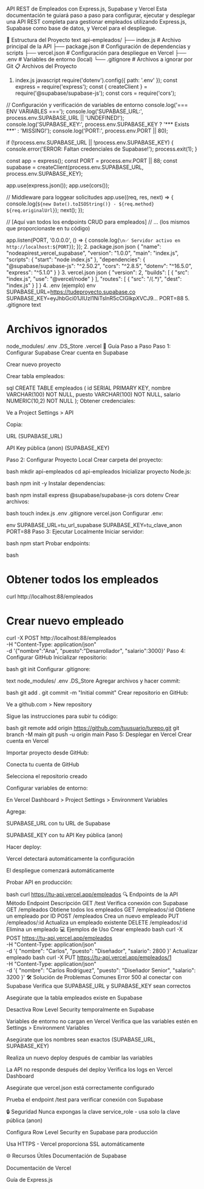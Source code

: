 API REST de Empleados con Express.js, Supabase y Vercel
Esta documentación te guiará paso a paso para configurar, ejecutar y desplegar una API REST completa para gestionar empleados utilizando Express.js, Supabase como base de datos, y Vercel para el despliegue.

📁 Estructura del Proyecto
text
api-empleados/
├── index.js             # Archivo principal de la API
├── package.json         # Configuración de dependencias y scripts
├── vercel.json          # Configuración para despliegue en Vercel
├── .env                 # Variables de entorno (local)
└── .gitignore           # Archivos a ignorar por Git
📋 Archivos del Proyecto
1. index.js
javascript
require('dotenv').config({ path: '.env' });
const express = require('express');
const { createClient } = require('@supabase/supabase-js');
const cors = require('cors');

// Configuración y verificación de variables de entorno
console.log('=== ENV VARIABLES ===');
console.log('SUPABASE_URL:', process.env.SUPABASE_URL || 'UNDEFINED!');
console.log('SUPABASE_KEY:', process.env.SUPABASE_KEY ? '*** Exists ***' : 'MISSING!');
console.log('PORT:', process.env.PORT || 80);

if (!process.env.SUPABASE_URL || !process.env.SUPABASE_KEY) {
  console.error('ERROR: Faltan credenciales de Supabase!');
  process.exit(1);
}

const app = express();
const PORT = process.env.PORT || 88;
const supabase = createClient(process.env.SUPABASE_URL, process.env.SUPABASE_KEY);

app.use(express.json());
app.use(cors());

// Middleware para loggear solicitudes
app.use((req, res, next) => {
  console.log(`${new Date().toISOString()} - ${req.method} ${req.originalUrl}`);
  next();
});

// [Aquí van todos los endpoints CRUD para empleados]
// ... (los mismos que proporcionaste en tu código)

app.listen(PORT, '0.0.0.0', () => {
  console.log(`\n✅ Servidor activo en http://localhost:${PORT}`);
});
2. package.json
json
{
  "name": "nodeapirest_vercel_supabase",
  "version": "1.0.0",
  "main": "index.js",
  "scripts": {
    "start": "node index.js"
  },
  "dependencies": {
    "@supabase/supabase-js": "^2.50.2",
    "cors": "^2.8.5",
    "dotenv": "^16.5.0",
    "express": "^5.1.0"
  }
}
3. vercel.json
json
{
  "version": 2,
  "builds": [
    {
      "src": "index.js",
      "use": "@vercel/node"
    }
  ],
  "routes": [
    {
      "src": "/(.*)",
      "dest": "index.js"
    }
  ]
}
4. .env (ejemplo)
env
SUPABASE_URL=https://tudeproyecto.supabase.co
SUPABASE_KEY=eyJhbGci01JIUzI1NiTsInR5cCIGIkpXVCJ9...
PORT=88
5. .gitignore
text
# Archivos ignorados
node_modules/
.env
.DS_Store
.vercel
🚀 Guía Paso a Paso
Paso 1: Configurar Supabase
Crear cuenta en Supabase

Crear nuevo proyecto

Crear tabla empleados:

sql
CREATE TABLE empleados (
  id SERIAL PRIMARY KEY,
  nombre VARCHAR(100) NOT NULL,
  puesto VARCHAR(100) NOT NULL,
  salario NUMERIC(10,2) NOT NULL
);
Obtener credenciales:

Ve a Project Settings > API

Copia:

URL (SUPABASE_URL)

API Key pública (anon) (SUPABASE_KEY)

Paso 2: Configurar Proyecto Local
Crear carpeta del proyecto:

bash
mkdir api-empleados
cd api-empleados
Inicializar proyecto Node.js:

bash
npm init -y
Instalar dependencias:

bash
npm install express @supabase/supabase-js cors dotenv
Crear archivos:

bash
touch index.js .env .gitignore vercel.json
Configurar .env:

env
SUPABASE_URL=tu_url_supabase
SUPABASE_KEY=tu_clave_anon
PORT=88
Paso 3: Ejecutar Localmente
Iniciar servidor:

bash
npm start
Probar endpoints:

bash
# Obtener todos los empleados
curl http://localhost:88/empleados

# Crear nuevo empleado
curl -X POST http://localhost:88/empleados \
  -H "Content-Type: application/json" \
  -d '{"nombre":"Ana", "puesto":"Desarrollador", "salario":3000}'
Paso 4: Configurar GitHub
Inicializar repositorio:

bash
git init
Configurar .gitignore:

text
node_modules/
.env
.DS_Store
Agregar archivos y hacer commit:

bash
git add .
git commit -m "Initial commit"
Crear repositorio en GitHub:

Ve a github.com > New repository

Sigue las instrucciones para subir tu código:

bash
git remote add origin https://github.com/tuusuario/turepo.git
git branch -M main
git push -u origin main
Paso 5: Desplegar en Vercel
Crear cuenta en Vercel

Importar proyecto desde GitHub:

Conecta tu cuenta de GitHub

Selecciona el repositorio creado

Configurar variables de entorno:

En Vercel Dashboard > Project Settings > Environment Variables

Agrega:

SUPABASE_URL con tu URL de Supabase

SUPABASE_KEY con tu API Key pública (anon)

Hacer deploy:

Vercel detectará automáticamente la configuración

El despliegue comenzará automáticamente

Probar API en producción:

bash
curl https://tu-api.vercel.app/empleados
🔍 Endpoints de la API
Método	Endpoint	Descripción
GET	/test	Verifica conexión con Supabase
GET	/empleados	Obtiene todos los empleados
GET	/empleados/:id	Obtiene un empleado por ID
POST	/empleados	Crea un nuevo empleado
PUT	/empleados/:id	Actualiza un empleado existente
DELETE	/empleados/:id	Elimina un empleado
💻 Ejemplos de Uso
Crear empleado
bash
curl -X POST https://tu-api.vercel.app/empleados \
  -H "Content-Type: application/json" \
  -d '{
    "nombre": "Carlos",
    "puesto": "Diseñador",
    "salario": 2800
  }'
Actualizar empleado
bash
curl -X PUT https://tu-api.vercel.app/empleados/1 \
  -H "Content-Type: application/json" \
  -d '{
    "nombre": "Carlos Rodriguez",
    "puesto": "Diseñador Senior",
    "salario": 3200
  }'
🛠️ Solución de Problemas Comunes
Error 500 al conectar con Supabase
Verifica que SUPABASE_URL y SUPABASE_KEY sean correctos

Asegúrate que la tabla empleados existe en Supabase

Desactiva Row Level Security temporalmente en Supabase

Variables de entorno no cargan en Vercel
Verifica que las variables estén en Settings > Environment Variables

Asegúrate que los nombres sean exactos (SUPABASE_URL, SUPABASE_KEY)

Realiza un nuevo deploy después de cambiar las variables

La API no responde después del deploy
Verifica los logs en Vercel Dashboard

Asegúrate que vercel.json está correctamente configurado

Prueba el endpoint /test para verificar conexión con Supabase

🔒 Seguridad
Nunca expongas la clave service_role - usa solo la clave pública (anon)

Configura Row Level Security en Supabase para producción

Usa HTTPS - Vercel proporciona SSL automáticamente

🌐 Recursos Útiles
Documentación de Supabase

Documentación de Vercel

Guía de Express.js
